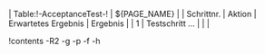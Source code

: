 | Table:!-AcceptanceTest-! | ${PAGE_NAME} |
| Schrittnr. | Aktion | Erwartetes Ergebnis | Ergebnis |
| 1 | Testschritt ... | | |

!contents -R2 -g -p -f -h
